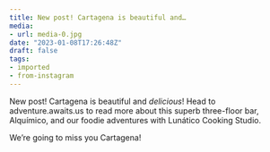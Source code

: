 ```yaml
---
title: New post! Cartagena is beautiful and…
media:
- url: media-0.jpg
date: "2023-01-08T17:26:48Z"
draft: false
tags:
- imported
- from-instagram
---
```

New post\! Cartagena is beautiful and *delicious*\! Head to adventure.awaits.us to read more about this superb three-floor bar, Alquímico, and our foodie adventures with Lunático Cooking Studio.



We’re going to miss you Cartagena\!
